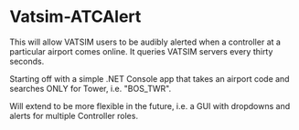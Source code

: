 # Vatsim-ATCAlert


This will allow VATSIM users to be audibly alerted when a controller at a particular airport comes online.  It queries VATSIM servers every thirty seconds.  

Starting off with a simple .NET Console app that takes an airport code and searches ONLY for Tower, i.e. "BOS_TWR".  

Will extend to be more flexible in the future, i.e. a GUI with dropdowns and alerts for multiple Controller roles.


